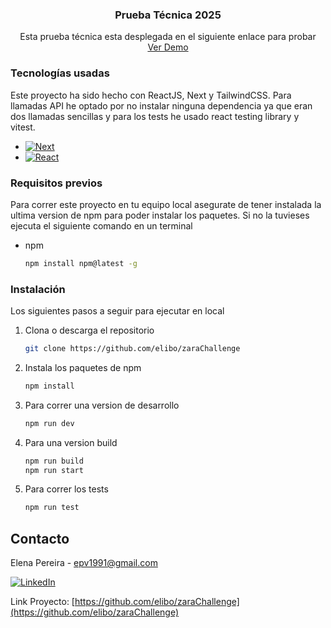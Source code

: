 <div align="center">
  <h3 align="center">Prueba Técnica 2025</h3>

  <p align="center">
    Esta prueba técnica esta desplegada en el siguiente enlace para probar 
    <br />
    <a href="https://elibo.github.io/zaraChallenge/">Ver Demo</a>
  </p>
</div>

### Tecnologías usadas

Este proyecto ha sido hecho con ReactJS, Next y TailwindCSS. Para llamadas API he optado por no instalar ninguna dependencia ya que eran dos llamadas sencillas y para los tests he usado react testing library y vitest.

- [![Next][Next.js]][Next-url]
- [![React][React.js]][React-url]

### Requisitos previos

Para correr este proyecto en tu equipo local asegurate de tener instalada la ultima version de npm para poder instalar los paquetes. Si no la tuvieses ejecuta el siguiente comando en un terminal

- npm
  ```sh
  npm install npm@latest -g
  ```

### Instalación

Los siguientes pasos a seguir para ejecutar en local

1.  Clona o descarga el repositorio
    ```sh
    git clone https://github.com/elibo/zaraChallenge
    ```
2.  Instala los paquetes de npm
    ```sh
    npm install
    ```
3.  Para correr una version de desarrollo
    ```sh
    npm run dev
    ```
4.  Para una version build
    ```sh
    npm run build
    npm run start
    ```
5.  Para correr los tests
    ```sh
    npm run test
    ``` 

## Contacto

Elena Pereira - epv1991@gmail.com

[![LinkedIn][linkedin-shield]][linkedin-url]

Link Proyecto: [https://github.com/elibo/zaraChallenge](https://github.com/elibo/zaraChallenge)

[linkedin-shield]: https://img.shields.io/badge/-LinkedIn-black.svg?style=for-the-badge&logo=linkedin&colorB=555
[linkedin-url]: https://www.linkedin.com/in/elena-pereira-vazquez-637b47113/
[Next.js]: https://img.shields.io/badge/next.js-000000?style=for-the-badge&logo=nextdotjs&logoColor=white
[Next-url]: https://nextjs.org/
[React.js]: https://img.shields.io/badge/React-20232A?style=for-the-badge&logo=react&logoColor=61DAFB
[React-url]: https://reactjs.org/

